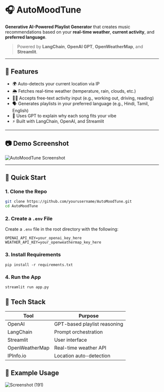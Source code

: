 # 🎧 AutoMoodTune

**Generative AI-Powered Playlist Generator** that creates music recommendations based on your **real-time weather**, **current activity**, and **preferred language**.

> Powered by **LangChain**, **OpenAI GPT**, **OpenWeatherMap**, and **Streamlit**.

---

## 🌟 Features

- 🌍 Auto-detects your current location via IP
- 🌦️ Fetches real-time weather (temperature, rain, clouds, etc.)
- 🧘‍♀️ Accepts free-text activity input (e.g., working out, driving, reading)
- 🗣️ Generates playlists in your preferred language (e.g., Hindi, Tamil, English)
- 🧠 Uses GPT to explain why each song fits your vibe
- ⚡ Built with LangChain, OpenAI, and Streamlit

---

## 📷 Demo Screenshot

![AutoMoodTune Screenshot](https://github.com/user-attachments/assets/d44bec40-be4d-4271-a3be-eacc0e1e15e4)

---

## 🚀 Quick Start

### 1. Clone the Repo

```bash
git clone https://github.com/yourusername/AutoMoodTune.git
cd AutoMoodTune
```
### 2. Create a `.env` File

Create a `.env` file in the root directory with the following:

```env
OPENAI_API_KEY=your_openai_key_here
WEATHER_API_KEY=your_openweathermap_key_here
```
### 3. Install Requirements
```
pip install -r requirements.txt
```
### 4. Run the App
```
streamlit run app.py
```
## 🧠 Tech Stack

| Tool           | Purpose                        |
|----------------|--------------------------------|
| OpenAI         | GPT-based playlist reasoning   |
| LangChain      | Prompt orchestration           |
| Streamlit      | User interface                 |
| OpenWeatherMap | Real-time weather API          |
| IPInfo.io      | Location auto-detection        |
## 📝 Example Usage
![Screenshot (191)](https://github.com/user-attachments/assets/e2a7c05f-a29e-4047-80e4-e98b6f046429)

